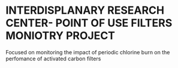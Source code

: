 # INTERDISPLANARY RESEARCH CENTER- POINT OF USE FILTERS MONIOTRY PROJECT

Focused on monitoring the impact of periodic chlorine burn on the perfomance of activated carbon filters

